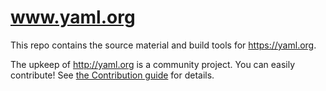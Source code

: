 www.yaml.org
============

This repo contains the source material and build tools for <https://yaml.org>.

The upkeep of http://yaml.org is a community project.
You can easily contribute!
See [the Contribution guide](Contributing.md) for details.
